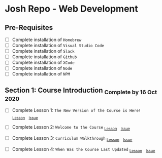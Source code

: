 # Josh Repo - Web Development

## Pre-Requisites
- [ ] Complete installation of `Homebrew`
- [ ] Complete installation of `Visual Studio Code`
- [ ] Complete installation of `Slack`
- [ ] Complete installation of `Github`
- [ ] Complete installation of `XCode`
- [ ] Complete installation of `Node`
- [ ] Complete installation of `NPM`

## Section 1: Course Introduction <sub>Complete by 16 Oct 2020</sub>

- [ ] Complete Lesson 1: `The New Version of the Course is Here!` <sub>[Lesson](https://www.udemy.com/course/the-web-developer-bootcamp/learn/lecture/22608008#overview)</sub>&nbsp;&nbsp;&nbsp;<sub>[Issue](https://github.com/rodriggj/WebDevelopmentJosh/issues/2)</sub>

- [ ] Complete Lesson 2: `Welcome to the Course` <sub>[Lesson](https://www.udemy.com/course/the-web-developer-bootcamp/learn/lecture/22587506#overview)</sub>&nbsp;&nbsp;&nbsp;<sub>[Issue](https://github.com/rodriggj/WebDevelopmentJosh/issues/3)</sub>

- [ ] Complete Lesson 3: `Curriculum Walkthrough` <sub>[Lesson](https://www.udemy.com/course/the-web-developer-bootcamp/learn/lecture/22587510#overview)</sub>&nbsp;&nbsp;&nbsp;<sub>[Issue](https://github.com/rodriggj/WebDevelopmentJosh/issues/4)</sub>

- [ ] Complete Lesson 4: `When Was the Course Last Updated` <sub>[Lesson](https://www.udemy.com/course/the-web-developer-bootcamp/learn/lecture/22587514#overview)</sub>&nbsp;&nbsp;&nbsp;<sub>[Issue](https://github.com/rodriggj/WebDevelopmentJosh/issues/5)</sub>
